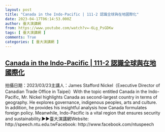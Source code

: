 ```yaml
---
layout: post
title: "Canada in the Indo-Pacific | 111-2 認識全球與在地國際化"
date: 2023-04-17T06:14:53.000Z
author: 臺大演講網
from: https://www.youtube.com/watch?v=-6Lg_PsGDKw
tags: [ 臺大演講網 ]
comments: True
categories: [ 臺大演講網 ]
---
```

<!--1681712093000-->
[Canada in the Indo-Pacific | 111-2 認識全球與在地國際化](https://www.youtube.com/watch?v=-6Lg_PsGDKw)
------

<div>
拍攝日期：2023/03/23主講人：James Stafford Nickel（Executive Director of Canadian Trade Office in Taipei）With the topic entitled Canada in the Indo-Pacific, Mr. Nickel highlights Canada as second-largest country in terms of geography. He explores governance, indigenous peoples, arts and culture. In addition, he provides his insightful analysis how Canada formulates foreign policy. Meanwhile, Indo-Pacific is a vital region that ensures security and sustainability.►►臺大演講網Website: http://speech.ntu.edu.twFacebook: http://www.facebook.com/ntuspeech
</div>
